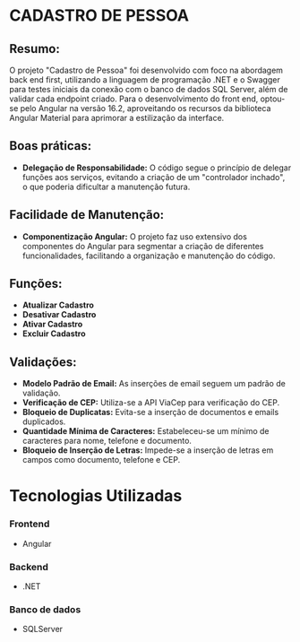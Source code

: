 # CADASTRO DE PESSOA

## Resumo:
O projeto "Cadastro de Pessoa" foi desenvolvido com foco na abordagem back end first, utilizando a linguagem de programação .NET e o Swagger para testes iniciais da conexão com o banco de dados SQL Server, além de validar cada endpoint criado. Para o desenvolvimento do front end, optou-se pelo Angular na versão 16.2, aproveitando os recursos da biblioteca Angular Material para aprimorar a estilização da interface.

## Boas práticas:
- **Delegação de Responsabilidade:** O código segue o princípio de delegar funções aos serviços, evitando a criação de um "controlador inchado", o que poderia dificultar a manutenção futura.
  
## Facilidade de Manutenção:
- **Componentização Angular:** O projeto faz uso extensivo dos componentes do Angular para segmentar a criação de diferentes funcionalidades, facilitando a organização e manutenção do código.

## Funções:
- **Atualizar Cadastro**
- **Desativar Cadastro**
- **Ativar Cadastro**
- **Excluir Cadastro**

## Validações:
- **Modelo Padrão de Email:** As inserções de email seguem um padrão de validação.
- **Verificação de CEP:** Utiliza-se a API ViaCep para verificação do CEP.
- **Bloqueio de Duplicatas:** Evita-se a inserção de documentos e emails duplicados.
- **Quantidade Mínima de Caracteres:** Estabeleceu-se um mínimo de caracteres para nome, telefone e documento.
- **Bloqueio de Inserção de Letras:** Impede-se a inserção de letras em campos como documento, telefone e CEP.

# Tecnologias Utilizadas

### Frontend

- Angular

### Backend

- .NET

### Banco de dados

- SQLServer
